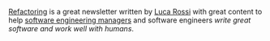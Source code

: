 [Refactoring](https://refactoring.fm) is a great newsletter written by [Luca Rossi](https://www.linkedin.com/in/lucaronin/) with great content to help [software engineering managers](/sem/sem-role) and software engineers *write great software and work well with humans*.